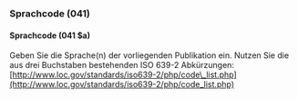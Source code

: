 ### Sprachcode (041)  

#### Sprachcode (041 $a)  
Geben Sie die Sprache(n) der vorliegenden Publikation ein. Nutzen Sie die aus drei Buchstaben bestehenden ISO 639-2 Abkürzungen: [http://www.loc.gov/standards/iso639-2/php/code\_list.php](http://www.loc.gov/standards/iso639-2/php/code_list.php)
